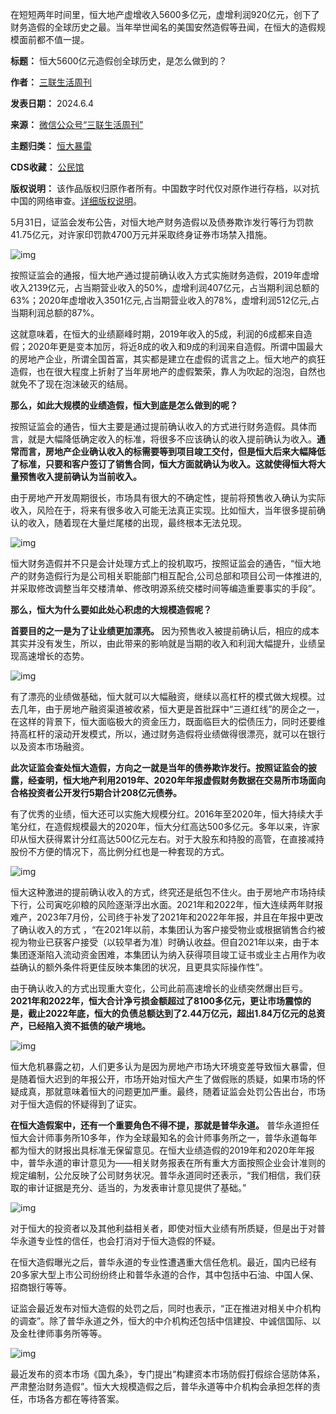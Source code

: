 在短短两年时间里，恒大地产虚增收入5600多亿元，虚增利润920亿元，创下了财务造假的全球历史之最。当年举世闻名的美国安然造假等丑闻，在恒大的造假规模面前都不值一提。




**标题：** 恒大5600亿元造假创全球历史，是怎么做到的？  

**作者：** [三联生活周刊](https://chinadigitaltimes.net/space/三联生活周刊)  

**发表日期：** 2024.6.4  

**来源：** [微信公众号“三联生活周刊”](https://web.archive.org/web/20240604151735/https://mp.weixin.qq.com/s/mRmzoy1QJi3J0VWzURd8gg)  

**主题归类：** [恒大暴雷](https://chinadigitaltimes.net/space/恒大暴雷)  

**CDS收藏：** [公民馆](https://chinadigitaltimes.net/space/%E5%85%AC%E6%B0%91%E9%A6%86)  

**版权说明：** 该作品版权归原作者所有。中国数字时代仅对原作进行存档，以对抗中国的网络审查。[详细版权说明](https://chinadigitaltimes.net/chinese/copyright)。


5月31日，证监会发布公告，对恒大地产财务造假以及债券欺诈发行等行为罚款41.75亿元，对许家印罚款4700万元并采取终身证券市场禁入措施。


![img](https://chinadigitaltimes.net/chinese/files/2024/06/post-708555-665f067be0d9a.png)


按照证监会的通报，恒大地产通过提前确认收入方式实施财务造假，2019年虚增收入2139亿元，占当期营业收入的50%，虚增利润407亿元，占当期利润总额的63%；2020年虚增收入3501亿元,占当期营业收入的78%，虚增利润512亿元,占当期利润总额的87%。


这就意味着，在恒大的业绩巅峰时期，2019年收入的5成，利润的6成都来自造假；2020年更是变本加厉，将近8成的收入和9成的利润来自造假。所谓中国最大的房地产企业，所谓全国首富，其实都是建立在虚假的谎言之上。恒大地产的疯狂造假，也在很大程度上折射了当年房地产的虚假繁荣，靠人为吹起的泡泡，自然也就免不了现在泡沫破灭的结局。


**那么，如此大规模的业绩造假，恒大到底是怎么做到的呢？** 


按照证监会的通告，恒大主要是通过提前确认收入的方式进行财务造假。具体而言，就是大幅降低确定收入的标准，将很多不应该确认的收入提前确认为收入。**通常而言，房地产企业确认收入的标需要等到项目竣工交付，但是恒大后来大幅降低了标准，只要和客户签订了销售合同，恒大方面就确认为收入。这就使得恒大将大量预售收入提前确认为当前收入。** 


由于房地产开发周期很长，市场具有很大的不确定性，提前将预售收入确认为实际收入，风险在于，将来有很多收入可能无法真正实现。比如恒大，当年很多提前确认的收入，随着现在大量烂尾楼的出现，最终根本无法兑现。


![img](https://chinadigitaltimes.net/chinese/files/2024/06/post-708555-665f067c0dbf2.)


恒大财务造假并不只是会计处理方式上的投机取巧，按照证监会的通告，“恒大地产的财务造假行为是公司相关职能部门相互配合,公司总部和项目公司一体推进的,并采取修改调整当年交楼清单、修改明源系统交楼时间等编造重要事实的手段”。


**那么，恒大为什么要如此处心积虑的大规模造假呢？** 


**首要目的之一是为了让业绩更加漂亮。** 因为预售收入被提前确认后，相应的成本其实并没有发生，所以，由此带来的影响就是当期的收入和利润大幅提升，业绩呈现高速增长的态势。


![img](https://chinadigitaltimes.net/chinese/files/2024/06/post-708555-665f067c2ce81.)


有了漂亮的业绩做基础，恒大就可以大幅融资，继续以高杠杆的模式做大规模。过去几年，由于房地产融资渠道被收紧，恒大更是首批踩中“三道红线”的房企之一，在这样的背景下，恒大面临极大的资金压力，既面临巨大的偿债压力，同时还要维持高杠杆的滚动开发模式，所以，通过财务造假将业绩做得很漂亮，就可以在银行以及资本市场融资。


**此次证监会查处恒大造假，方向之一就是当年的债券欺诈发行。按照证监会的披露，经查明，恒大地产利用2019年、2020年年报虚假财务数据在交易所市场面向合格投资者公开发行5期合计208亿元债券。** 


有了优秀的业绩，恒大还可以实施大规模分红。2016年至2020年，恒大持续大手笔分红，在造假规模最大的2020年，恒大分红高达500多亿元。多年以来，许家印从恒大获得累计分红高达500亿元左右。对于大股东和持股的高管，在直接减持股份不方便的情况下，高比例分红也是一种套现的方式。


![img](https://chinadigitaltimes.net/chinese/files/2024/06/post-708555-665f067c4af71.)


恒大这种激进的提前确认收入的方式，终究还是纸包不住火。由于房地产市场持续下行，公司寅吃卯粮的风险逐渐浮出水面。2021年和2022年，恒大连续两年财报难产，2023年7月份，公司终于补发了2021年和2022年年报，并且在年报中更改了确认收入的方式 ，“在2021年以前，本集团认为客户接受物业或根据销售合约被视为物业已获客户接受（以较早者为准）时确认收益。但自2021年以来，由于本集团逐渐陷入流动资金困难，本集团认为纳入获得项目竣工证书或业主占用作为收益确认的额外条件将更佳反映本集团的状况，且更具实际操作性”。


由于确认收入的方式出现重大变化，公司此前高速增长的业绩突然爆出巨亏。**2021年和2022年，恒大合计净亏损金额超过了8100多亿元，更让市场震惊的是，截止2022年底，恒大的负债总额达到了2.44万亿元，超出1.84万亿元的总资产，已经陷入资不抵债的破产境地。** 


![img](https://chinadigitaltimes.net/chinese/files/2024/06/post-708555-665f067c633b4.)


恒大危机暴露之初，人们更多认为是因为房地产市场大环境变差导致恒大暴雷，但是随着恒大迟到的年报公开，市场开始对恒大产生了做假账的质疑，如果市场的怀疑成真，那就意味着恒大的问题更加严重。最终，随着证监会处罚公告出台，市场对于恒大造假的怀疑得到了证实。


**在恒大造假案中，还有一个重要角色不得不提，那就是普华永道。** 普华永道担任恒大会计师事务所10多年，作为全球最知名的会计师事务所之一，普华永道每年都为恒大的财报出具标准无保留意见。在恒大业绩造假的2019年和2020年年报中，普华永道的审计意见为——相关财务报表在所有重大方面按照企业会计准则的规定编制，公允反映了公司财务状况。普华永道同时还表示，“我们相信，我们获取的审计证据是充分、适当的，为发表审计意见提供了基础。”


![img](https://chinadigitaltimes.net/chinese/files/2024/06/post-708555-665f067c802b6.)


对于恒大的投资者以及其他利益相关者，即使对恒大业绩有所质疑，但是出于对普华永道专业性的信任，也会打消对于恒大造假的怀疑。


在恒大造假曝光之后，普华永道的专业性遭遇重大信任危机。最近，国内已经有20多家大型上市公司纷纷终止和普华永道的合作，其中包括中石油、中国人保、招商银行等等。


证监会最近发布对恒大造假的处罚之后，同时也表示，“正在推进对相关中介机构的调查”。除了普华永道之外，恒大的中介机构还包括中信建投、中诚信国际、以及金杜律师事务所等等。


![img](https://chinadigitaltimes.net/chinese/files/2024/06/post-708555-665f067ca1455.)


最近发布的资本市场《国九条》，专门提出“构建资本市场防假打假综合惩防体系，严肃整治财务造假”。恒大大规模造假之后，普华永道等中介机构会承担怎样的责任，市场各方都在等待答案。


